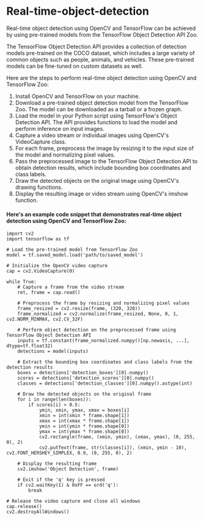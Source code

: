 # Real-time-object-detection

Real-time object detection using OpenCV and TensorFlow can be achieved by using pre-trained models from the TensorFlow Object Detection API Zoo.

The TensorFlow Object Detection API provides a collection of detection models pre-trained on the COCO dataset, which includes a large variety of common objects such as people, animals, and vehicles. These pre-trained models can be fine-tuned on custom datasets as well.

Here are the steps to perform real-time object detection using OpenCV and TensorFlow Zoo:

1. Install OpenCV and TensorFlow on your machine.
2. Download a pre-trained object detection model from the TensorFlow Zoo. The model can be downloaded as a tarball or a frozen graph.
3. Load the model in your Python script using TensorFlow's Object Detection API. The API provides functions to load the model and perform inference on input images.
4. Capture a video stream or individual images using OpenCV's VideoCapture class.
5. For each frame, preprocess the image by resizing it to the input size of the model and normalizing pixel values.
6. Pass the preprocessed image to the TensorFlow Object Detection API to obtain detection results, which include bounding box coordinates and class labels.
7. Draw the detected objects on the original image using OpenCV's drawing functions.
8. Display the resulting image or video stream using OpenCV's imshow function.
#### Here's an example code snippet that demonstrates real-time object detection using OpenCV and TensorFlow Zoo:
```
import cv2
import tensorflow as tf

# Load the pre-trained model from TensorFlow Zoo
model = tf.saved_model.load('path/to/saved_model')

# Initialize the OpenCV video capture
cap = cv2.VideoCapture(0)

while True:
    # Capture a frame from the video stream
    ret, frame = cap.read()

    # Preprocess the frame by resizing and normalizing pixel values
    frame_resized = cv2.resize(frame, (320, 320))
    frame_normalized = cv2.normalize(frame_resized, None, 0, 1, cv2.NORM_MINMAX, cv2.CV_32F)

    # Perform object detection on the preprocessed frame using TensorFlow Object Detection API
    inputs = tf.constant(frame_normalized.numpy()[np.newaxis, ...], dtype=tf.float32)
    detections = model(inputs)

    # Extract the bounding box coordinates and class labels from the detection results
    boxes = detections['detection_boxes'][0].numpy()
    scores = detections['detection_scores'][0].numpy()
    classes = detections['detection_classes'][0].numpy().astype(int)

    # Draw the detected objects on the original frame
    for i in range(len(boxes)):
        if scores[i] > 0.5:
            ymin, xmin, ymax, xmax = boxes[i]
            xmin = int(xmin * frame.shape[1])
            xmax = int(xmax * frame.shape[1])
            ymin = int(ymin * frame.shape[0])
            ymax = int(ymax * frame.shape[0])
            cv2.rectangle(frame, (xmin, ymin), (xmax, ymax), (0, 255, 0), 2)
            cv2.putText(frame, str(classes[i]), (xmin, ymin - 10), cv2.FONT_HERSHEY_SIMPLEX, 0.9, (0, 255, 0), 2)

    # Display the resulting frame
    cv2.imshow('Object Detection', frame)

    # Exit if the 'q' key is pressed
    if cv2.waitKey(1) & 0xFF == ord('q'):
        break

# Release the video capture and close all windows
cap.release()
cv2.destroyAllWindows()
```
